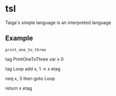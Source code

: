 # tsl
Taiga's simple language is an interpreted language

## Example
```
print_one_to_three

```
tag PrintOneToThree
  var x 0
  
  tag Loop
    add x, 1 -> x
  etag
 
  neq x, 3 then goto Loop
  
  return x
etag
```
